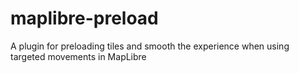 # maplibre-preload

A plugin for preloading tiles and smooth the experience when using targeted movements in MapLibre